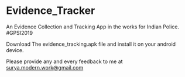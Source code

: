 # Evidence_Tracker
An Evidence Collection and Tracking App in the works for Indian Police. #GPSI2019

Download The evidence_tracking.apk file and install it on your android device.

Please provide any and every feedback to me at surya.modern.work@gmail.com
